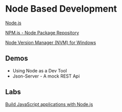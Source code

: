 # Node Based Development

[Node.js](https://nodejs.org)

[NPM.js - Node Package Repository](https://www.npmjs.com/)

[Node Version Manager (NVM) for Windows](https://github.com/coreybutler/nvm-windows)

## Demos 

- Using Node as a Dev Tool
- Json-Server - A mock REST Api

## Labs

[Build JavaScript applications with Node.js](https://docs.microsoft.com/en-us/learn/paths/build-javascript-applications-nodejs/)